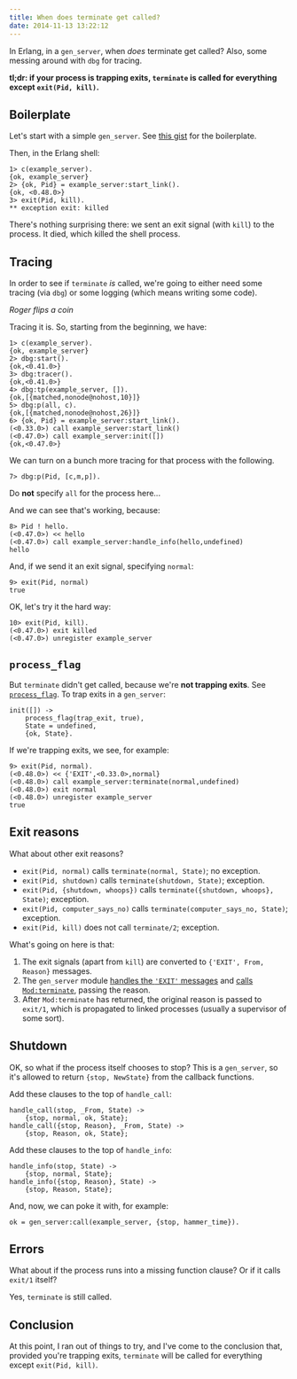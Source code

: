 ```yaml
---
title: When does terminate get called?
date: 2014-11-13 13:22:12
---
```


In Erlang, in a `gen_server`, when *does* terminate get called? Also, some
messing around with `dbg` for tracing.

**tl;dr: if your process is trapping exits, `terminate` is called for
everything except `exit(Pid, kill)`.**

## Boilerplate

Let's start with a simple `gen_server`. See [this
gist](https://gist.github.com/rlipscombe/6824460d204adce433ca) for the
boilerplate.

Then, in the Erlang shell:

    1> c(example_server).
    {ok, example_server}
    2> {ok, Pid} = example_server:start_link().
    {ok, <0.48.0>}
    3> exit(Pid, kill).
    ** exception exit: killed

There's nothing surprising there: we sent an exit signal (with `kill`) to the
process. It died, which killed the shell process.

## Tracing

In order to see if `terminate` _is_ called, we're going to either need some
tracing (via `dbg`) or some logging (which means writing some code).

*Roger flips a coin*

Tracing it is. So, starting from the beginning, we have:

    1> c(example_server).
    {ok, example_server}
    2> dbg:start().
    {ok,<0.41.0>}
    3> dbg:tracer().
    {ok,<0.41.0>}
    4> dbg:tp(example_server, []).
    {ok,[{matched,nonode@nohost,10}]}
    5> dbg:p(all, c).
    {ok,[{matched,nonode@nohost,26}]}
    6> {ok, Pid} = example_server:start_link().
    (<0.33.0>) call example_server:start_link()
    (<0.47.0>) call example_server:init([])
    {ok,<0.47.0>}

We can turn on a bunch more tracing for that process with the following.

    7> dbg:p(Pid, [c,m,p]).

Do **not** specify `all` for the process here...

And we can see that's working, because:

    8> Pid ! hello.
    (<0.47.0>) << hello
    (<0.47.0>) call example_server:handle_info(hello,undefined)
    hello

And, if we send it an exit signal, specifying `normal`:

    9> exit(Pid, normal)
    true

OK, let's try it the hard way:

    10> exit(Pid, kill).  
    (<0.47.0>) exit killed
    (<0.47.0>) unregister example_server

## `process_flag`

But `terminate` didn't get called, because we're **not trapping exits**. See
[`process_flag`](http://erlang.org/doc/man/erlang.html#process_flag-2). To trap
exits in a `gen_server`:

    init([]) ->
        process_flag(trap_exit, true),
        State = undefined,
        {ok, State}.

If we're trapping exits, we see, for example:

    9> exit(Pid, normal).
    (<0.48.0>) << {'EXIT',<0.33.0>,normal}
    (<0.48.0>) call example_server:terminate(normal,undefined)
    (<0.48.0>) exit normal
    (<0.48.0>) unregister example_server
    true

## Exit reasons

What about other exit reasons?

 - `exit(Pid, normal)` calls `terminate(normal, State)`; no exception.
 - `exit(Pid, shutdown)` calls `terminate(shutdown, State)`; exception.
 - `exit(Pid, {shutdown, whoops})` calls `terminate({shutdown, whoops}, State)`; exception.
 - `exit(Pid, computer_says_no)` calls `terminate(computer_says_no, State)`; exception.
 - `exit(Pid, kill)` does not call `terminate/2`; exception.

What's going on here is that:

 1. The exit signals (apart from `kill`) are converted to `{'EXIT', From,
    Reason}` messages.
 2. The `gen_server` module [handles the `'EXIT'`
    messages](https://github.com/erlang/otp/blob/OTP-17.3/lib/stdlib/src/gen_server.erl#L380)
    and [calls
    `Mod:terminate`](https://github.com/erlang/otp/blob/OTP-17.3/lib/stdlib/src/gen_server.erl#L721),
    passing the reason.
 3. After `Mod:terminate` has returned, the original reason is passed to
    `exit/1`, which is propagated to linked processes (usually a supervisor of
    some sort).

## Shutdown

OK, so what if the process itself chooses to stop? This is a `gen_server`, so
it's allowed to return `{stop, NewState}` from the callback functions.

Add these clauses to the top of `handle_call`:

    handle_call(stop, _From, State) ->
        {stop, normal, ok, State};
    handle_call({stop, Reason}, _From, State) ->
        {stop, Reason, ok, State};

Add these clauses to the top of `handle_info`:

    handle_info(stop, State) ->
        {stop, normal, State};
    handle_info({stop, Reason}, State) ->
        {stop, Reason, State};

And, now, we can poke it with, for example:

    ok = gen_server:call(example_server, {stop, hammer_time}).

## Errors

What about if the process runs into a missing function clause? Or if it calls
`exit/1` itself?

Yes, `terminate` is still called.

## Conclusion

At this point, I ran out of things to try, and I've come to the conclusion
that, provided you're trapping exits, `terminate` will be called for everything
except `exit(Pid, kill)`.
